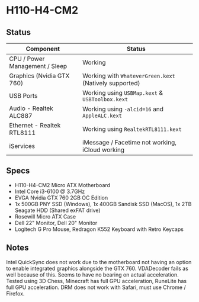 # H110-H4-CM2 

## Status

| Component | Status |
| ------ | ------ |
| CPU / Power Management / Sleep | Working |
| Graphics (Nvidia GTX 760) | Working with `WhateverGreen.kext` (Natively supported) |
| USB Ports | Working using `USBMap.kext` & `USBToolbox.kext` |
| Audio - Realtek ALC887 | Working using `-alcid=16` and `AppleALC.kext`  |
| Ethernet - Realtek RTL8111 | Working using `RealtekRTL8111.kext` |
| iServices | iMessage / Facetime not working, iCloud working |

## Specs

- H110-H4-CM2 Micro ATX Motherboard
- Intel Core i3-6100 @ 3.7GHz
- EVGA Nvidia GTX 760 2GB OC Edition
- 1x 500GB PNY SSD (Windows), 1x 400GB Sandisk SSD (MacOS), 1x 2TB Seagate HDD (Shared exFAT drive)
- Rosewill Micro ATX Case
- Dell 22" Monitor, Dell 20" Monitor
- Logitech G Pro Mouse, Redragon K552 Keyboard with Retro Keycaps

## Notes
Intel QuickSync does not work due to the motherboard not having an option to enable integrated graphics alongside the GTX 760. VDADecoder fails as well because of this. Seems to have no bearing on actual acceleration. Tested using 3D Chess, Minecraft has full GPU acceleration, RuneLite has full GPU acceleration. DRM does not work with Safari, must use Chrome / Firefox.
